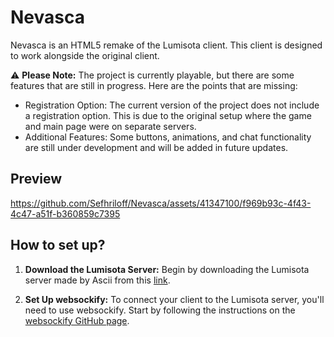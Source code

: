 # Nevasca
Nevasca is an HTML5 remake of the Lumisota client. This client is designed to work alongside the original client.

⚠️ **Please Note:** The project is currently playable, but there are some features that are still in progress. Here are the points that are missing:

- Registration Option: The current version of the project does not include a registration option. This is due to the original setup where the game and main page were on separate servers.
- Additional Features: Some buttons, animations, and chat functionality are still under development and will be added in future updates.

## Preview

https://github.com/Sefhriloff/Nevasca/assets/41347100/f969b93c-4f43-4c47-a51f-b360859c7395




## How to set up?

1. **Download the Lumisota Server:** Begin by downloading the Lumisota server made by Ascii from this [link](https://puomi.tunk.org/snowstroem/files/).

2. **Set Up websockify:** To connect your client to the Lumisota server, you'll need to use websockify. Start by following the instructions on the [websockify GitHub page](https://github.com/novnc/websockify).
